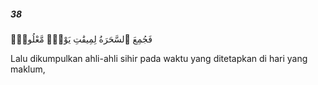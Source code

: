 ##### 38

<span class="ayah">فَجُمِعَ ٱلسَّحَرَةُ لِمِيقَٰتِ يَوْمٍۢ مَّعْلُومٍۢ</span>

<span class="ayah_translation">Lalu dikumpulkan ahli-ahli sihir pada waktu yang ditetapkan di hari yang maklum,</span>
